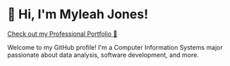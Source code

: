 # 👋 Hi, I'm Myleah Jones!

[Check out my Professional Portfolio 📂](https://github.com/myyleah/Portfolio)

Welcome to my GitHub profile! I'm a Computer Information Systems major passionate about data analysis, software development, and more.
